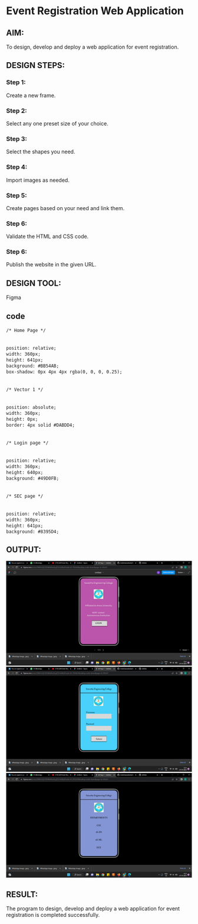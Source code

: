 # Event Registration Web Application

## AIM:
To design, develop and deploy a web application for event registration.

## DESIGN STEPS:

### Step 1:
Create a new frame.

### Step 2:
Select any one preset size of your choice.

### Step 3:
Select the shapes you need.

### Step 4:
Import images as needed.

### Step 5:
Create pages based on your need and link them.

### Step 6:

Validate the HTML and CSS code.

### Step 6:

Publish the website in the given URL.

## DESIGN TOOL:
Figma

## code

```
/* Home Page */


position: relative;
width: 360px;
height: 641px;
background: #BB54AB;
box-shadow: 0px 4px 4px rgba(0, 0, 0, 0.25);


/* Vector 1 */


position: absolute;
width: 360px;
height: 0px;
border: 4px solid #DABDD4;


/* Login page */


position: relative;
width: 360px;
height: 640px;
background: #49D0FB;


/* SEC page */


position: relative;
width: 360px;
height: 641px;
background: #8395D4;
```

## OUTPUT:
![OUTPUT](./out1.png)
![OUTPUT](./out2.png)
![OUTPUT](./out3.png)

## RESULT:
The program to design, develop and deploy a web application for event registration is completed successfully.